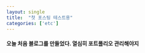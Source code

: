 ```yaml
---
layout: single
title:  "첫 포스팅 테스트용"
categories: ['etc']
---
```


#### 오늘 처음 블로그를 만들었다. 열심히 포트폴리오 관리해야지
